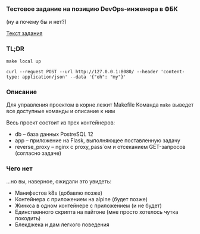### Тестовое задание на позицию DevOps-инженера в ФБК 
(ну а почему бы и нет?)

[Текст задания](docs/01-task.md)

### TL;DR
```make local up```

```curl --request POST --url http://127.0.0.1:8080/ --header 'content-type: application/json' --data '{"oh": "my"}'```

### Описание

Для управления проектом в корне лежит Makefile
Команда ```make``` выведет все доступные команды и описание к ним

Весь проект состоит из трех контейнеров:
* db – база данных PostreSQL 12
* app – приложение на Flask, выполняющее поставленную задачу
* reverse_proxy – nginx с proxy_pass`ом и отсеканием GET-запросов (согласно задаче)

### Чего нет
...но вы, наверное, ожидали это увидеть:

* Манифестов k8s (добавлю позже)
* Контейнера с приложением на alpine (будет позже)
* Жинкса в одном контейнере с приложением (и не будет)
* Единственного скрипта на пайтоне (мне просто хотелось чутка покодить)
* Блекджека и дам легкого поведения